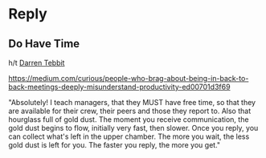 # Reply

## Do Have Time

h/t [Darren Tebbit](https://www.linkedin.com/in/darren-tebbitt/)

https://medium.com/curious/people-who-brag-about-being-in-back-to-back-meetings-deeply-misunderstand-productivity-ed00701d3f69

"Absolutely! I teach managers, that they MUST have free time, so that they are available for their crew, their peers and those they report to. Also that hourglass full of gold dust. The moment you receive communication, the gold dust begins to flow, initially very fast, then slower. Once you reply, you can collect what's left in the upper chamber. The more you wait, the less gold dust is left for you. The faster you reply, the more you get."

